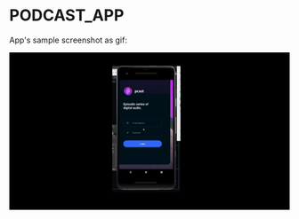 # PODCAST_APP

App's sample screenshot as gif:

![pcast_gif](https://raw.githubusercontent.com/emreharman/pcast/master/src/assets/img/pcast.gif)
